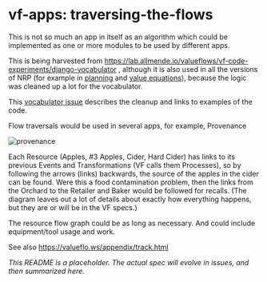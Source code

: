 # vf-apps: traversing-the-flows

This is not so much an app in itself as an algorithm which could be implemented as one or more modules to be used by different apps.

This is being harvested from https://lab.allmende.io/valueflows/vf-code-experiments/django-vocabulator , although it is also used in all the versions of NRP (for example in [planning](https://speakerdeck.com/mikorizal/6-nrp-planning-concepts-and-tutorial) and [value equations](https://speakerdeck.com/mikorizal/10-nrp-value-equation-concepts-and-tutorial)), because the logic was cleaned up a lot for the vocabulator.

This [vocabulator issue](https://lab.allmende.io/valueflows/vf-code-experiments/django-vocabulator/-/issues/7) describes the cleanup and links to examples of the code.

Flow traversals would be used in several apps, for example, Provenance

![provenance](https://user-images.githubusercontent.com/117439/50448937-b1820080-08e9-11e9-9e81-e53897715353.png)

Each Resource (Apples, #3 Apples, Cider, Hard Cider) has links to its previous Events and Transformations (VF calls them Processes), so by following the arrows (links) backwards, the source of the apples in the cider can be found. Were this a food contamination problem, then the links from the Orchard to the Retailer and Baker would be followed for recalls. (The diagram leaves out a lot of details about exactly how everything happens, but they are or will be in the VF specs.)

The resource flow graph could be as long as necessary.  And could include equipment/tool usage and work.

See also https://valueflo.ws/appendix/track.html

*This README is a placeholder. The actual spec will evolve in issues, and then summarized here.*
